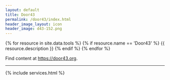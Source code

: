 ```yaml
---
layout: default
title: Door43
permalink: /door43/index.html
header_image_layout: icon
header_image: d43-152.png
---
```


{% for resource in site.data.tools %}
 {% if resource.name == 'Door43' %}
  {{ resource.description }}
 {% endif %}
{% endfor %}

Find content at <https://door43.org>.

* * * * *

{% include services.html %}
